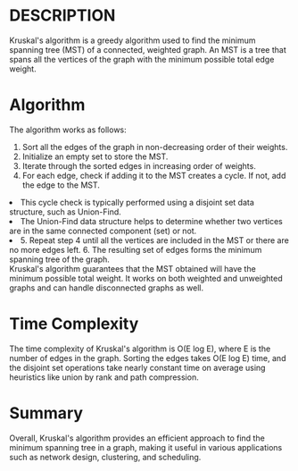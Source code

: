 # DESCRIPTION

Kruskal's algorithm is a greedy algorithm used to find the minimum spanning tree (MST) of a connected, weighted graph. An MST is a tree that spans all the vertices of the graph with the minimum possible total edge weight. </br>

# Algorithm
The algorithm works as follows:

1. Sort all the edges of the graph in non-decreasing order of their weights.
2. Initialize an empty set to store the MST.
3. Iterate through the sorted edges in increasing order of weights.
4. For each edge, check if adding it to the MST creates a cycle. If not, add the edge to the MST.
<li> This cycle check is typically performed using a disjoint set data structure, such as Union-Find. </li>
<li> The Union-Find data structure helps to determine whether two vertices are in the same connected component (set) or not. <li>
5. Repeat step 4 until all the vertices are included in the MST or there are no more edges left.
6. The resulting set of edges forms the minimum spanning tree of the graph.

</br>
Kruskal's algorithm guarantees that the MST obtained will have the minimum possible total weight. It works on both weighted and unweighted graphs and can handle disconnected graphs as well.
</br>

# Time Complexity
The time complexity of Kruskal's algorithm is O(E log E), where E is the number of edges in the graph. Sorting the edges takes O(E log E) time, and the disjoint set operations take nearly constant time on average using heuristics like union by rank and path compression.

# Summary
Overall, Kruskal's algorithm provides an efficient approach to find the minimum spanning tree in a graph, making it useful in various applications such as network design, clustering, and scheduling.





